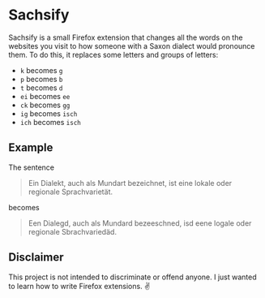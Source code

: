 # Sachsify

Sachsify is a small Firefox extension that changes all the words on the websites you visit to how someone with a Saxon dialect would pronounce them. To do this, it replaces some letters and groups of letters:

- `k` becomes `g`
- `p` becomes `b`
- `t` becomes `d`
- `ei` becomes `ee`
- `ck` becomes `gg`
- `ig` becomes `isch`
- `ich` becomes `isch`

## Example

The sentence

> Ein Dialekt, auch als Mundart bezeichnet, ist eine lokale oder regionale Sprachvarietät.

becomes

> Een Dialegd, auch als Mundard bezeeschned, isd eene logale oder regionale Sbrachvariedäd.

## Disclaimer 

This project is not intended to discriminate or offend anyone. I just wanted to learn how to write Firefox extensions. ✌